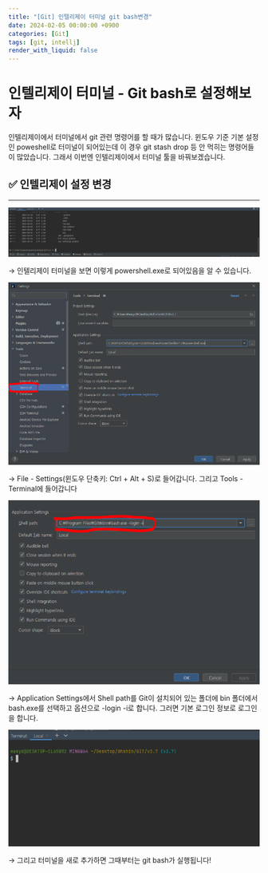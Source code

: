 ```yaml
---
title: "[Git] 인텔리제이 터미널 git bash변경"
date: 2024-02-05 00:00:00 +0900
categories: [Git]
tags: [git, intellj]
render_with_liquid: false
---
```


# 인텔리제이 터미널 - Git bash로 설정해보자

인텔리제이에서 터미널에서 git 관련 명령어를 할 때가 많습니다. 윈도우 기준 기본 설정인 poweshell로 터미널이 되어있는데 이 경우 git stash drop 등 안 먹히는 명령어들이 많았습니다. 그래서 이번엔 인텔리제이에서 터미널 툴을 바꿔보겠습니다.

## ✅ 인텔리제이 설정 변경

---

![Untitled](/assets/img/Git/Terminal/Untitled.png)

→ 인텔리제이 터미널을 보면 이렇게 powershell.exe로 되어있음을 알 수 있습니다.

![Untitled](/assets/img/Git/Terminal/Untitled%201.png)

→ File - Settings(윈도우 단축키: Ctrl + Alt + S)로 들어갑니다. 그리고 Tools - Terminal에 들어갑니다

![Untitled](/assets/img/Git/Terminal/Untitled%202.png)

→ Application Settings에서 Shell path를 Git이 설치되어 있는 폴더에 bin 폴더에서 bash.exe를 선택하고 옵션으로 -login -i로 합니다. 그러면 기본 로그인 정보로 로그인을 합니다.

![Untitled](/assets/img/Git/Terminal/Untitled%203.png)

→ 그리고 터미널을 새로 추가하면 그때부터는 git bash가 실행됩니다!
